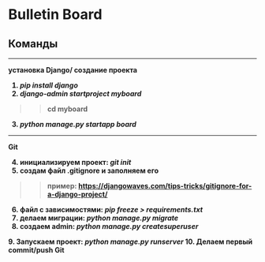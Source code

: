 # Bulletin Board
<h2>Команды</h2>
<hr>
<b>установка Django/ создание проекта<b>

1. <i>pip install django</i>
2. <i>django-admin startproject myboard</i>
>> cd myboard
3. <i>python manage.py startapp board</i>
<hr> 
<b>Git</b>

4. инициализируем проект: <i>git init</i>
5. создам файл .gitignore и заполняем его
> > пример: https://djangowaves.com/tips-tricks/gitignore-for-a-django-project/
6. файл с зависимостями: <i>pip freeze > requirements.txt</i>
7. делаем миграции: <i>python manage.py migrate</i>
8. создаем admin: <i>python manage.py createsuperuser
</i>
9. Запускаем проект: <i>python manage.py runserver</i>
10. Делаем первый commit/push Git